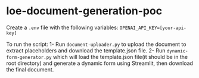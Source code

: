 # loe-document-generation-poc
Create a `.env` file with the following variables:
`OPENAI_API_KEY=[your-api-key]`

To run the script:
1- Run `document-uploader.py` to upload the document to extract placeholders and download the template.json file.
2- Run `dynamic-form-generator.py` which will load the template.json file(it should be in the root directory) and generate a dynamic form using Streamlit, then download the final document.
